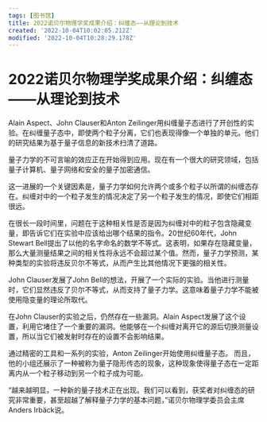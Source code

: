 ```yaml
---
tags: [图书馆]
title: 2022诺贝尔物理学奖成果介绍：纠缠态——从理论到技术
created: '2022-10-04T10:02:05.212Z'
modified: '2022-10-04T10:28:29.178Z'
---
```


# 2022诺贝尔物理学奖成果介绍：纠缠态——从理论到技术

Alain Aspect、John Clauser和Anton Zeilinger用纠缠量子态进行了开创性的实验。在纠缠量子态中，即使两个粒子分离，它们也表现得像一个单独的单元。他们的研究结果为基于量子信息的新技术扫清了道路。

量子力学的不可言喻的效应正在开始得到应用。现在有一个很大的研究领域，包括量子计算机、量子网络和安全的量子加密通信。

这一进展的一个关键因素是，量子力学如何允许两个或多个粒子以所谓的纠缠态存在。纠缠对中的一个粒子发生的情况决定了另一个粒子发生的情况，即使它们相距很远。

在很长一段时间里，问题在于这种相关性是否是因为纠缠对中的粒子包含隐藏变量，即告诉它们在实验中应该给出哪个结果的指令。20世纪60年代，John Stewart Bell提出了以他的名字命名的数学不等式。这表明，如果存在隐藏变量，那么大量测量结果之间的相关性将永远不会超过某个值。然而，量子力学预测，某种类型的实验将违反贝尔不等式，从而产生比其他情况下更强的相关性。

John Clauser发展了John Bell的想法，开展了一个实际的实验。当他进行测量时，它们显然违反了贝尔不等式，从而支持了量子力学。这意味着量子力学不能被使用隐变量的理论所取代。

在John Clauser的实验之后，仍然存在一些漏洞。Alain Aspect发展了这个设置，利用它堵住了一个重要的漏洞。他能够在一个纠缠对离开它的源后切换测量设置，所以当它们被发射时存在的设置不会影响结果。

通过精密的工具和一系列的实验，Anton Zeilinger开始使用纠缠量子态。 而且，他的小组还展示了一种被称为量子隐形传态的现象，这种现象使得量子态在一定距离内从一个粒子移动到另一个粒子成为可能。

“越来越明显，一种新的量子技术正在出现。我们可以看到，获奖者对纠缠态的研究非常重要，甚至超越了解释量子力学的基本问题，”诺贝尔物理学委员会主席Anders Irbäck说。
